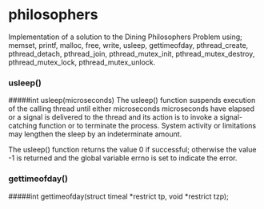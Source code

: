 # philosophers
Implementation of a solution to the Dining Philosophers Problem using; memset, printf, malloc, free, write, usleep, gettimeofday, pthread_create, pthread_detach, pthread_join, pthread_mutex_init, pthread_mutex_destroy, pthread_mutex_lock, pthread_mutex_unlock.

### usleep()
#####int usleep(microseconds)
The usleep() function suspends execution of the calling thread until either microseconds microseconds
have elapsed or a signal is delivered to the thread and its action is to invoke a signal-catching
function or to terminate the process.  System activity or limitations may lengthen the sleep by an
indeterminate amount.

The usleep() function returns the value 0 if successful; otherwise the value -1 is returned and the
global variable errno is set to indicate the error.

### gettimeofday()
#####int gettimeofday(struct timeal *restrict tp, void *restrict tzp);
